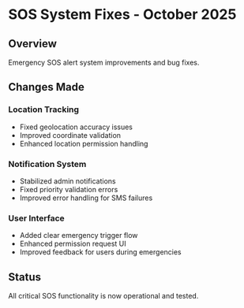 # SOS System Fixes - October 2025

## Overview
Emergency SOS alert system improvements and bug fixes.

## Changes Made

### Location Tracking
- Fixed geolocation accuracy issues
- Improved coordinate validation
- Enhanced location permission handling

### Notification System  
- Stabilized admin notifications
- Fixed priority validation errors
- Improved error handling for SMS failures

### User Interface
- Added clear emergency trigger flow
- Enhanced permission request UI
- Improved feedback for users during emergencies

## Status
All critical SOS functionality is now operational and tested.
